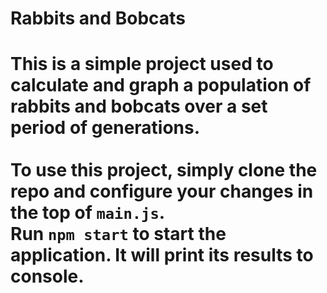 <h1>Rabbits and Bobcats<h1>

This is a simple project used to calculate and graph a population of rabbits and bobcats over a set period of generations.
<br><br>To use this project, simply clone the repo and configure your changes in the top of `main.js`.
<br>Run `npm start` to start the application. It will print its results to console.
